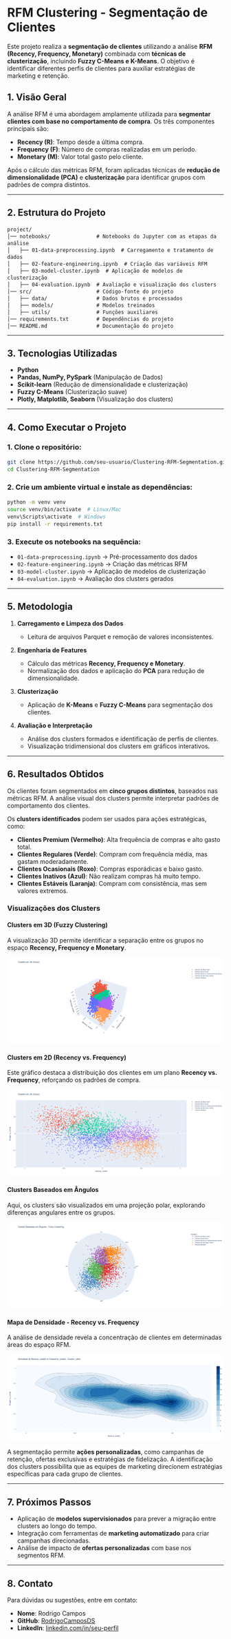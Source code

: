 # RFM Clustering - Segmentação de Clientes

Este projeto realiza a **segmentação de clientes** utilizando a análise **RFM (Recency, Frequency, Monetary)** combinada com **técnicas de clusterização**, incluindo **Fuzzy C-Means e K-Means**. O objetivo é identificar diferentes perfis de clientes para auxiliar estratégias de marketing e retenção.

## 1. Visão Geral

A análise RFM é uma abordagem amplamente utilizada para **segmentar clientes com base no comportamento de compra**. Os três componentes principais são:

- **Recency (R)**: Tempo desde a última compra.
- **Frequency (F)**: Número de compras realizadas em um período.
- **Monetary (M)**: Valor total gasto pelo cliente.

Após o cálculo das métricas RFM, foram aplicadas técnicas de **redução de dimensionalidade (PCA)** e **clusterização** para identificar grupos com padrões de compra distintos.

---

## 2. Estrutura do Projeto

```
project/
│── notebooks/               # Notebooks do Jupyter com as etapas da análise
│   ├── 01-data-preprocessing.ipynb  # Carregamento e tratamento de dados
│   ├── 02-feature-engineering.ipynb  # Criação das variáveis RFM
│   ├── 03-model-cluster.ipynb  # Aplicação de modelos de clusterização
│   ├── 04-evaluation.ipynb  # Avaliação e visualização dos clusters
│── src/                     # Código-fonte do projeto
│   ├── data/                # Dados brutos e processados
│   ├── models/              # Modelos treinados
│   ├── utils/               # Funções auxiliares
│── requirements.txt         # Dependências do projeto
│── README.md                # Documentação do projeto
```

---

## 3. Tecnologias Utilizadas

- **Python**
- **Pandas, NumPy, PySpark** (Manipulação de Dados)
- **Scikit-learn** (Redução de dimensionalidade e clusterização)
- **Fuzzy C-Means** (Clusterização suave)
- **Plotly, Matplotlib, Seaborn** (Visualização dos clusters)

---

## 4. Como Executar o Projeto

### 1. Clone o repositório:
```bash
git clone https://github.com/seu-usuario/Clustering-RFM-Segmentation.git
cd Clustering-RFM-Segmentation
```

### 2. Crie um ambiente virtual e instale as dependências:
```bash
python -m venv venv
source venv/bin/activate  # Linux/Mac
venv\Scripts\activate  # Windows
pip install -r requirements.txt
```

### 3. Execute os notebooks na sequência:
- `01-data-preprocessing.ipynb` → Pré-processamento dos dados
- `02-feature-engineering.ipynb` → Criação das métricas RFM
- `03-model-cluster.ipynb` → Aplicação de modelos de clusterização
- `04-evaluation.ipynb` → Avaliação dos clusters gerados

---

## 5. Metodologia

1. **Carregamento e Limpeza dos Dados**  
   - Leitura de arquivos Parquet e remoção de valores inconsistentes.  

2. **Engenharia de Features**  
   - Cálculo das métricas **Recency, Frequency e Monetary**.  
   - Normalização dos dados e aplicação do **PCA** para redução de dimensionalidade.  

3. **Clusterização**  
   - Aplicação de **K-Means** e **Fuzzy C-Means** para segmentação dos clientes.  

4. **Avaliação e Interpretação**  
   - Análise dos clusters formados e identificação de perfis de clientes.  
   - Visualização tridimensional dos clusters em gráficos interativos.  

---

## 6. Resultados Obtidos

Os clientes foram segmentados em **cinco grupos distintos**, baseados nas métricas RFM. A análise visual dos clusters permite interpretar padrões de comportamento dos clientes.

Os **clusters identificados** podem ser usados para ações estratégicas, como:

- **Clientes Premium (Vermelho)**: Alta frequência de compras e alto gasto total.
- **Clientes Regulares (Verde)**: Compram com frequência média, mas gastam moderadamente.
- **Clientes Ocasionais (Roxo)**: Compras esporádicas e baixo gasto.
- **Clientes Inativos (Azul)**: Não realizam compras há muito tempo.
- **Clientes Estáveis (Laranja)**: Compram com consistência, mas sem valores extremos.

### **Visualizações dos Clusters**

#### **Clusters em 3D (Fuzzy Clustering)**
A visualização 3D permite identificar a separação entre os grupos no espaço **Recency, Frequency e Monetary**.

![Clusters 3D](images/Clusters_3D.png)

#### **Clusters em 2D (Recency vs. Frequency)**
Este gráfico destaca a distribuição dos clientes em um plano **Recency vs. Frequency**, reforçando os padrões de compra.

![Clusters 2D](images/Clusters_2D.png)

#### **Clusters Baseados em Ângulos**
Aqui, os clusters são visualizados em uma projeção polar, explorando diferenças angulares entre os grupos.

![Clusters Ângulos](images/Clusters_ang.png)

#### **Mapa de Densidade - Recency vs. Frequency**
A análise de densidade revela a concentração de clientes em determinadas áreas do espaço RFM.

![Densidade](images/Densidade.png)

A segmentação permite **ações personalizadas**, como campanhas de retenção, ofertas exclusivas e estratégias de fidelização. A identificação dos clusters possibilita que as equipes de marketing direcionem estratégias específicas para cada grupo de clientes.

---

## 7. Próximos Passos

- Aplicação de **modelos supervisionados** para prever a migração entre clusters ao longo do tempo.  
- Integração com ferramentas de **marketing automatizado** para criar campanhas direcionadas.  
- Análise de impacto de **ofertas personalizadas** com base nos segmentos RFM.

---

## 8. Contato

Para dúvidas ou sugestões, entre em contato:

- **Nome**: Rodrigo Campos
- **GitHub**: [RodrigoCamposDS](https://github.com/RodrigoCamposDS)
- **LinkedIn**: [linkedin.com/in/seu-perfil](https://linkedin.com/in/seu-perfil)

